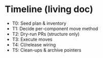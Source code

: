 # Timeline (living doc)
- T0: Seed plan & inventory
- T1: Decide per-component move method
- T2: Dry-run PRs (structure only)
- T3: Execute moves
- T4: CI/release wiring
- T5: Clean-ups & archive pointers
